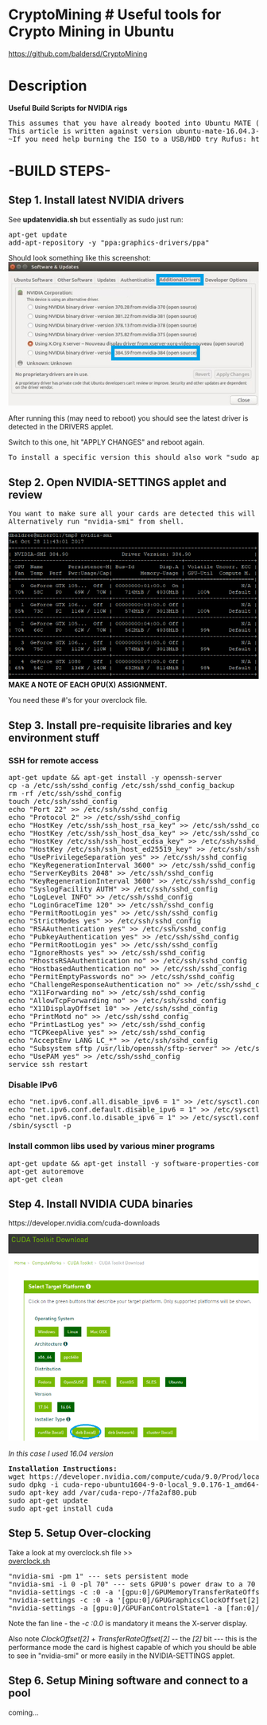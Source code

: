 # CryptoMining # Useful tools for Crypto Mining in Ubuntu
https://github.com/baldersd/CryptoMining

<h1>Description</h1>
<strong>Useful Build Scripts for NVIDIA rigs</strong>
<pre>
This assumes that you have already booted into Ubuntu MATE (vanilla).
This article is written against version ubuntu-mate-16.04.3-desktop-amd64.iso (1.60 GB (1,728,053,248 bytes)).
~If you need help burning the ISO to a USB/HDD try Rufus: https://rufus.akeo.ie/.~
</pre>

<h1>-BUILD STEPS-</h1>
<h2>Step 1. Install latest NVIDIA drivers</h2>
See <strong>updatenvidia.sh</strong> but essentially as sudo just run:
<pre>
apt-get update
add-apt-repository -y "ppa:graphics-drivers/ppa"
</pre>
Should look something like this screenshot:
<img src="driverselect.png"/>
<p>
After running this (may need to reboot) you should see the latest driver is detected in the DRIVERS applet.
</p>
<p>Switch to this one, hit "APPLY CHANGES" and reboot again.</p>
<pre>
To install a specific version this should also work "sudo apt-get install nvidia-384" (untested)
</pre>
<h2>Step 2. Open NVIDIA-SETTINGS applet and review</h2>
<pre>
You want to make sure all your cards are detected this will show quickly. 
Alternatively run "nvidia-smi" from shell.
</pre>
<img src="nvidiasettings.png"/>
<strong>MAKE A NOTE OF EACH GPU(X) ASSIGNMENT.</strong>
<p>You need these #'s for your overclock file.</p>
<h2>Step 3. Install pre-requisite libraries and key environment stuff</h2>
<h3>SSH for remote access</h3>
<pre>
apt-get update && apt-get install -y openssh-server
cp -a /etc/ssh/sshd_config /etc/ssh/sshd_config_backup
rm -rf /etc/ssh/sshd_config
touch /etc/ssh/sshd_config
echo "Port 22" >> /etc/ssh/sshd_config
echo "Protocol 2" >> /etc/ssh/sshd_config
echo "HostKey /etc/ssh/ssh_host_rsa_key" >> /etc/ssh/sshd_config
echo "HostKey /etc/ssh/ssh_host_dsa_key" >> /etc/ssh/sshd_config
echo "HostKey /etc/ssh/ssh_host_ecdsa_key" >> /etc/ssh/sshd_config
echo "HostKey /etc/ssh/ssh_host_ed25519_key" >> /etc/ssh/sshd_config
echo "UsePrivilegeSeparation yes" >> /etc/ssh/sshd_config
echo "KeyRegenerationInterval 3600" >> /etc/ssh/sshd_config
echo "ServerKeyBits 2048" >> /etc/ssh/sshd_config
echo "KeyRegenerationInterval 3600" >> /etc/ssh/sshd_config
echo "SyslogFacility AUTH" >> /etc/ssh/sshd_config
echo "LogLevel INFO" >> /etc/ssh/sshd_config
echo "LoginGraceTime 120" >> /etc/ssh/sshd_config
echo "PermitRootLogin yes" >> /etc/ssh/sshd_config
echo "StrictModes yes" >> /etc/ssh/sshd_config
echo "RSAAuthentication yes" >> /etc/ssh/sshd_config
echo "PubkeyAuthentication yes" >> /etc/ssh/sshd_config
echo "PermitRootLogin yes" >> /etc/ssh/sshd_config
echo "IgnoreRhosts yes" >> /etc/ssh/sshd_config
echo "RhostsRSAAuthentication no" >> /etc/ssh/sshd_config
echo "HostbasedAuthentication no" >> /etc/ssh/sshd_config
echo "PermitEmptyPasswords no" >> /etc/ssh/sshd_config
echo "ChallengeResponseAuthentication no" >> /etc/ssh/sshd_config
echo "X11Forwarding no" >> /etc/ssh/sshd_config
echo "AllowTcpForwarding no" >> /etc/ssh/sshd_config
echo "X11DisplayOffset 10" >> /etc/ssh/sshd_config
echo "PrintMotd no" >> /etc/ssh/sshd_config
echo "PrintLastLog yes" >> /etc/ssh/sshd_config
echo "TCPKeepAlive yes" >> /etc/ssh/sshd_config
echo "AcceptEnv LANG LC_*" >> /etc/ssh/sshd_config
echo "Subsystem sftp /usr/lib/openssh/sftp-server" >> /etc/ssh/sshd_config
echo "UsePAM yes" >> /etc/ssh/sshd_config
service ssh restart
</pre>
<h3>Disable IPv6</h3>
<pre>
echo "net.ipv6.conf.all.disable_ipv6 = 1" >> /etc/sysctl.conf
echo "net.ipv6.conf.default.disable_ipv6 = 1" >> /etc/sysctl.conf
echo "net.ipv6.conf.lo.disable_ipv6 = 1" >> /etc/sysctl.conf
/sbin/sysctl -p
</pre>
<h3>Install common libs used by various miner programs</h3>
<pre>
apt-get update && apt-get install -y software-properties-common automake autoconf pkg-config libcurl4-openssl-dev libjansson-dev libssl-dev libgmp-dev git make g++
apt-get autoremove
apt-get clean
</pre>
<h2>Step 4. Install NVIDIA CUDA binaries</h2>
<p>https://developer.nvidia.com/cuda-downloads</p>
<img src="cuda.png"/>
<p><i>In this case I used 16.04 version</i></p>
<pre>
<strong>Installation Instructions:</strong>
wget https://developer.nvidia.com/compute/cuda/9.0/Prod/local_installers/cuda-repo-ubuntu1604-9-0-local_9.0.176-1_amd64-deb
sudo dpkg -i cuda-repo-ubuntu1604-9-0-local_9.0.176-1_amd64-deb
sudo apt-key add /var/cuda-repo-<version>/7fa2af80.pub
sudo apt-get update
sudo apt-get install cuda
</pre>
<h2>Step 5. Setup Over-clocking</h2>
<p>Take a look at my overclock.sh file >><br/> <a href="https://github.com/baldersd/CryptoMining/blob/master/Miner%20Scripts/overclock.sh" target="_new">overclock.sh</a></p>
<pre>
"nvidia-smi -pm 1" --- sets persistent mode
"nvidia-smi -i 0 -pl 70" --- sets GPU0's power draw to a 70 limit.
"nvidia-settings -c :0 -a '[gpu:0]/GPUMemoryTransferRateOffset[2]=1400'" --- sets the Memory overclock +1400
"nvidia-settings -c :0 -a '[gpu:0]/GPUGraphicsClockOffset[2]=170'" --- sets the Core overclock +170
"nvidia-settings -a [gpu:0]/GPUFanControlState=1 -a [fan:0]/GPUTargetFanSpeed=70 -c :0.0" --- enables manual fan control and sets the RPM to 70%.
</pre>
<p>Note the fan line - the <i>-c :0.0</i> is mandatory it means the X-server display.</p>
<p>Also note <i>ClockOffset[2]</i> + <i>TransferRateOffset[2]</i> -- the <i>[2]</i> bit --- this is the performance mode the card is highest capable of which you should be able to see in "nvidia-smi" or more easily in the NVIDIA-SETTINGS applet.</p>
<h2>Step 6. Setup Mining software and connect to a pool</h2>
<p>coming...</p>
